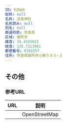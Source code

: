 ```yaml
---
ID: KZHp6
総称: null
名称: 淡島神社
名称読み: null
別名: null
都道府県: 奈良県
区域: 御所市
緯度: 34.4325021
経度: 135.7213981
郵便番号: 6392257
住所: 奈良県御所市小殿５８０−３
---
```


## その他

### 参考URL

| URL | 説明          |
| --- | ------------- |
|     | OpenStreetMap |
